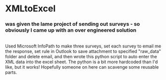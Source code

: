 # XMLtoExcel
### was given the lame project of sending out surveys - so obviously I came up with an over engineered solution</br>
</br>
Used Microsoft InfoPath to make three surveys, set each survey to email me the response, set rule in Outlook to save attachment
to specified "raw_data" folder and delete email, and then wrote this python script to auto enter the XML data into the excel sheet.
The python is a bit more hardcoded than I'd like, but it works! Hopefully someone on here can scavenge some reusable parts.
